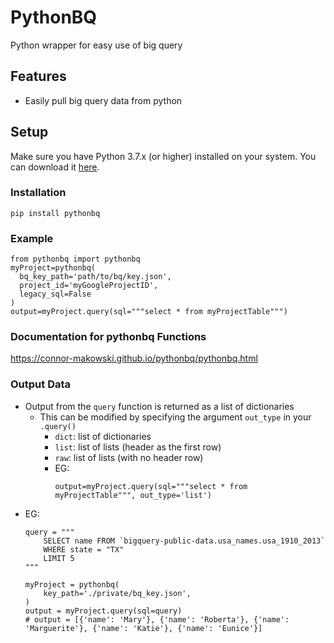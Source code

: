 PythonBQ
==========
Python wrapper for easy use of big query

Features
--------

- Easily pull big query data from python

Setup
----------

Make sure you have Python 3.7.x (or higher) installed on your system. You can download it [here](https://www.python.org/downloads/).

### Installation

```
pip install pythonbq
```

### Example
```
from pythonbq import pythonbq
myProject=pythonbq(
  bq_key_path='path/to/bq/key.json',
  project_id='myGoogleProjectID',
  legacy_sql=False
)
output=myProject.query(sql="""select * from myProjectTable""")
```

### Documentation for pythonbq Functions

https://connor-makowski.github.io/pythonbq/pythonbq.html

### Output Data
- Output from the `query` function is returned as a list of dictionaries
  - This can be modified by specifying the argument `out_type` in your `.query()`
    - `dict`: list of dictionaries
    - `list`: list of lists (header as the first row)
    - `raw`: list of lists (with no header row)
    - EG:
      ```
      output=myProject.query(sql="""select * from myProjectTable""", out_type='list')
      ```
- EG: 
  ```
  query = """
      SELECT name FROM `bigquery-public-data.usa_names.usa_1910_2013`
      WHERE state = "TX"
      LIMIT 5
  """

  myProject = pythonbq(
      key_path='./private/bq_key.json',
  )
  output = myProject.query(sql=query)
  # output = [{'name': 'Mary'}, {'name': 'Roberta'}, {'name': 'Marguerite'}, {'name': 'Katie'}, {'name': 'Eunice'}]
  ```